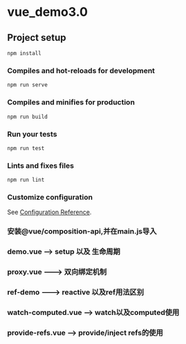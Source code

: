 <!--
 * @Author: shiwh
 * @Date: 2020-03-19 09:24:23
 * @LastEditors: shiwh
 * @LastEditTime: 2020-03-19 11:35:57
 * @Description: 
 -->
# vue_demo3.0

## Project setup
```
npm install
```

### Compiles and hot-reloads for development
```
npm run serve
```

### Compiles and minifies for production
```
npm run build
```

### Run your tests
```
npm run test
```

### Lints and fixes files
```
npm run lint
```

### Customize configuration
See [Configuration Reference](https://cli.vuejs.org/config/).

### 安装@vue/composition-api,并在main.js导入


### demo.vue --> setup 以及 生命周期

### proxy.vue  ---> 双向绑定机制

### ref-demo ---> reactive 以及ref用法区别

### watch-computed.vue --> watch以及computed使用

### provide-refs.vue --> provide/inject refs的使用
